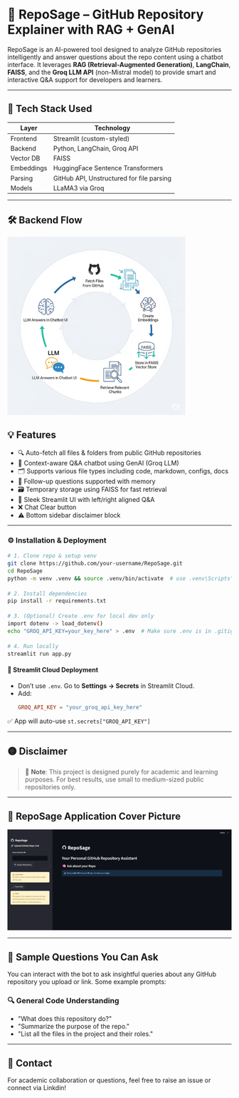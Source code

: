 # 🧠 RepoSage – GitHub Repository Explainer with RAG + GenAI

RepoSage is an AI-powered tool designed to analyze GitHub repositories intelligently and answer questions about the repo content using a chatbot interface. It leverages **RAG (Retrieval-Augmented Generation)**, **LangChain**, **FAISS**, and the **Groq LLM API** (non-Mistral model) to provide smart and interactive Q&A support for developers and learners.

---

## 🚀 Tech Stack Used

| Layer      | Technology                          |
|------------|-------------------------------------|
| Frontend   | Streamlit (custom-styled)           |
| Backend    | Python, LangChain, Groq API         |
| Vector DB  | FAISS                               |
| Embeddings | HuggingFace Sentence Transformers   |
| Parsing    | GitHub API, Unstructured for file parsing |
| Models     | LLaMA3 via Groq                     |

---

## 🛠️ Backend Flow

<p align="left">
  <img src="https://github.com/orophile07/RepoSage/blob/main/images/backend_flow.png?raw=true" width="400"/>
</p>

## 💡 Features

- 🔍 Auto-fetch all files & folders from public GitHub repositories
- 🧠 Context-aware Q&A chatbot using GenAI (Groq LLM)
- 🗂️ Supports various file types including code, markdown, configs, docs
- 🧾 Follow-up questions supported with memory
- 🗃️ Temporary storage using FAISS for fast retrieval
- 🎨 Sleek Streamlit UI with left/right aligned Q&A
- ❌ Chat Clear button
- ⚠️ Bottom sidebar disclaimer block

---

### ⚙️ Installation & Deployment

```bash
# 1. Clone repo & setup venv
git clone https://github.com/your-username/RepoSage.git
cd RepoSage
python -m venv .venv && source .venv/bin/activate  # use .venv\Scripts\activate on Windows

# 2. Install dependencies
pip install -r requirements.txt

# 3. (Optional) Create .env for local dev only
import dotenv -> load_dotenv()
echo "GROQ_API_KEY=your_key_here" > .env  # Make sure .env is in .gitignore

# 4. Run locally
streamlit run app.py
```

#### 🚀 Streamlit Cloud Deployment
- Don’t use `.env`. Go to **Settings → Secrets** in Streamlit Cloud.
- Add:
  ```toml
  GROQ_API_KEY = "your_groq_api_key_here"
  ```

✅ App will auto-use `st.secrets["GROQ_API_KEY"]`


---

## 🟡 Disclaimer

> 📘 **Note**: This project is designed purely for academic and learning purposes. For best results, use small to medium-sized public repositories only.

---

## 🚀 RepoSage Application Cover Picture

<p align="center">
  <img src="https://github.com/orophile07/RepoSage/blob/main/images/cover%20pic.png?raw=true" width="1200"/>
</p>

---

## 🧠 Sample Questions You Can Ask

You can interact with the bot to ask insightful queries about any GitHub repository you upload or link. Some example prompts:

### 🔍 General Code Understanding
- "What does this repository do?"
- "Summarize the purpose of the repo."
- "List all the files in the project and their roles."

---

## 📧 Contact

For academic collaboration or questions, feel free to raise an issue or connect via Linkdin!


